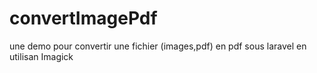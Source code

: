 # convertImagePdf
une demo pour convertir une fichier (images,pdf) en pdf sous laravel en utilisan Imagick
